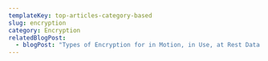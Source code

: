 ```yaml
---
templateKey: top-articles-category-based
slug: encryption
category: Encryption
relatedBlogPost:
  - blogPost: "Types of Encryption for in Motion, in Use, at Rest Data "
---
```

